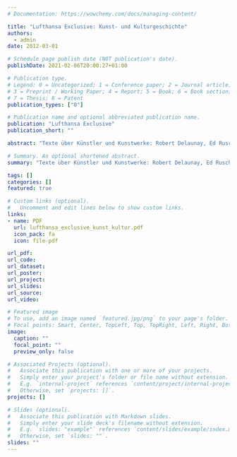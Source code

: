 ```yaml
---
# Documentation: https://wowchemy.com/docs/managing-content/

title: "Lufthansa Exclusive: Kunst- und Kulturgeschichte"
authors:
  - admin
date: 2012-03-01

# Schedule page publish date (NOT publication's date).
publishDate: 2021-02-06T20:00:27+01:00

# Publication type.
# Legend: 0 = Uncategorized; 1 = Conference paper; 2 = Journal article;
# 3 = Preprint / Working Paper; 4 = Report; 5 = Book; 6 = Book section;
# 7 = Thesis; 8 = Patent
publication_types: ["0"]

# Publication name and optional abbreviated publication name.
publication: "Lufthansa Exclusive"
publication_short: ""

abstract: "Texte über Künstler und Kunstwerke: Robert Delaunay, Ed Ruscha, Pfennigabsätze und Marilyn Monroe, die Erfindung der blondierten Haare, das It-Girl erschienen in Lufthansa Exclusive"

# Summary. An optional shortened abstract.
summary: "Texte über Künstler und Kunstwerke: Robert Delaunay, Ed Ruscha, Pfennigabsätze und Marilyn Monroe, die Erfindung der blondierten Haare, das It-Girl. Erschienen in Lufthansa Exclusive"

tags: []
categories: []
featured: true

# Custom links (optional).
#   Uncomment and edit lines below to show custom links.
links:
- name: PDF
  url: lufthansa_exclusive_kunst_kultur.pdf
  icon_pack: fa
  icon: file-pdf

url_pdf:
url_code:
url_dataset:
url_poster:
url_project:
url_slides:
url_source:
url_video:

# Featured image
# To use, add an image named `featured.jpg/png` to your page's folder.
# Focal points: Smart, Center, TopLeft, Top, TopRight, Left, Right, BottomLeft, Bottom, BottomRight.
image:
  caption: ""
  focal_point: ""
  preview_only: false

# Associated Projects (optional).
#   Associate this publication with one or more of your projects.
#   Simply enter your project's folder or file name without extension.
#   E.g. `internal-project` references `content/project/internal-project/index.md`.
#   Otherwise, set `projects: []`.
projects: []

# Slides (optional).
#   Associate this publication with Markdown slides.
#   Simply enter your slide deck's filename without extension.
#   E.g. `slides: "example"` references `content/slides/example/index.md`.
#   Otherwise, set `slides: ""`.
slides: ""
---
```


